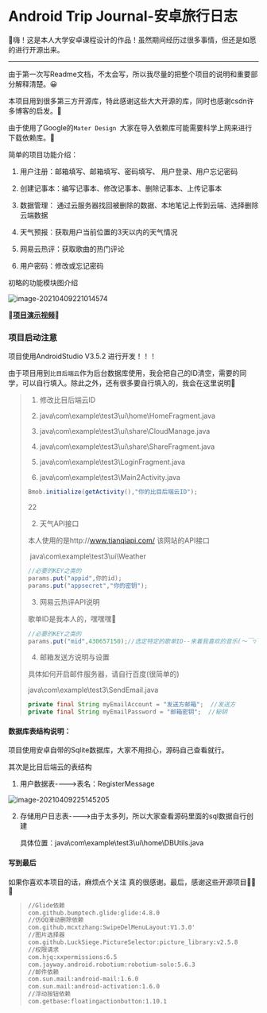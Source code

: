 # Android Trip Journal-安卓旅行日志

🚀嗨！这是本人大学安卓课程设计的作品！虽然期间经历过很多事情，但还是如愿的进行开源出来。

---------------

​	由于第一次写Readme文档，不太会写，所以我尽量的把整个项目的说明和重要部分解释清楚。😀

本项目用到很多第三方开源库，特此感谢这些大大开源的库，同时也感谢csdn许多博客的启发。🚀

由于使用了Google的`Mater Design `大家在导入依赖库可能需要科学上网来进行下载依赖库。🚀

简单的项目功能介绍：

1.  用户注册：邮箱填写、邮箱填写、密码填写、 用户登录、用户忘记密码

2. 创建记事本：编写记事本、修改记事本、删除记事本、上传记事本

3. 数据管理： 通过云服务器找回被删除的数据、本地笔记上传到云端、选择删除云端数据

4.  天气预报：获取用户当前位置的3天以内的天气情况

5.  网易云热评：获取歌曲的热门评论

6.  用户密码：修改或忘记密码

   初略的功能模块图介绍

   ![image-20210409221014574](https://raw.githubusercontent.com/zhengnanxi/zhengnanxi-AndroidProjectNotepad_APP/master/image-20210409221014574.png)

​																		**🚀<a href="https://www.bilibili.com/video/BV1m54y1b73J">项目演示视频</a>🚀**





### 项目启动注意

项目使用AndroidStudio V3.5.2 进行开发！！！

由于项目用到`比目后端云`作为后台数据库使用，我会把自己的ID清空，需要的同学，可以自行填入。除此之外，还有很多要自行填入的，我会在这里说明🚀

>1. 修改比目后端云ID
>
>  1. java\com\example\test3\ui\home\HomeFragment.java
>
>  2. java\com\example\test3\ui\share\CloudManage.java
>  3. java\com\example\test3\ui\share\ShareFragment.java
>  4. java\com\example\test3\LoginFragment.java
>  5. java\com\example\test3\Main2Activity.java
>
>  ```java
>  Bmob.initialize(getActivity(),"你的比目后端云ID");
>  ```
>
>22
>
>2. 天气API接口
>
>  本人使用的是http://www.tianqiapi.com/ 该网站的API接口
>
>​	java\com\example\test3\ui\Weather
>
>  ```java
>  //必要的KEY之类的
>  params.put("appid",你的id);
>  params.put("appsecret","你的密钥");
>  ```
>
>3. 网易云热评API说明
>
>  歌单ID是我本人的，嘿嘿嘿🚀
>
>  ```java
>  //必要的KEY之类的
>  params.put("mid",430657150);//选定特定的歌单ID--来着我喜欢的音乐(～￣▽￣)～
>  ```
>
>4. 邮箱发送方说明与设置
>
>  具体如何开启邮件服务器，请自行百度(很简单的)
>
>  java\com\example\test3\SendEmail.java
>
>  ```java
>  private final String myEmailAccount = "发送方邮箱";  //发送方
>  private final String myEmailPassword = "邮箱密钥";  //秘钥
>  ```



#### 数据库表结构说明：

项目使用安卓自带的Sqlite数据库，大家不用担心，源码自己查看就行。

其次是比目后端云的表结构

1. 用户数据表---->表名：RegisterMessage

![image-20210409225145205](https://raw.githubusercontent.com/zhengnanxi/zhengnanxi-AndroidProjectNotepad_APP/master/image-20210409225145205.png)

2. 存储用户日志表---->由于太多列，所以大家查看源码里面的sql数据自行创建

   具体位置：java\com\example\test3\ui\home\DBUtils.java





#### 写到最后

如果你喜欢本项目的话，麻烦点个关注 真的很感谢。最后，感谢这些开源项目🚀🚀🚀

>```xml
>//Glide依赖
>com.github.bumptech.glide:glide:4.8.0
>//仿QQ滑动删除依赖
>com.github.mcxtzhang:SwipeDelMenuLayout:V1.3.0'
>//图片选择器
>com.github.LuckSiege.PictureSelector:picture_library:v2.5.8
>//权限请求
>com.hjq:xxpermissions:6.5
>com.jayway.android.robotium:robotium-solo:5.6.3
>//邮件依赖
>com.sun.mail:android-mail:1.6.0
>com.sun.mail:android-activation:1.6.0
>//浮动按钮依赖
>com.getbase:floatingactionbutton:1.10.1
>```
>

